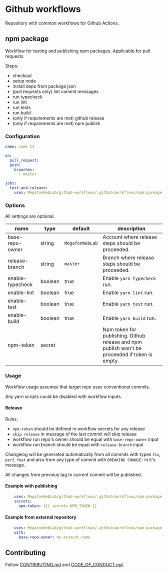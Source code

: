 # Github workflows

Repository with common workflows for Github Actions.

## npm package

Workflow for testing and publishing npm packages. Applicable for pull requests.

Steps:
 - checkout
 - setup node
 - install deps from package json
 - (pull requests only) lint commit messages
 - run typecheck
 - run lint
 - run tests
 - run build
 - (only if requirements are met) github release
 - (only if requirements are met) npm publish

### Configuration

```yaml
name: some CI

on:
  pull_request:
  push:
    branches:
      - master

jobs:
  test-and-release:
    uses: MegafonWebLab/github-workflows/.github/workflows/npm-package.yaml@v1.0.1-npm-package
```

### Options

All settings are optional.

| name             | type    | default         | description                                                                                    |
|------------------|---------|-----------------|------------------------------------------------------------------------------------------------|
| base-repo-owner  | string  | `MegafonWebLab` | Account where release steps should be proceeded.                                               |
| release-branch   | string  | `master`        | Branch where release steps should be proceeded.                                                |
| enable-typecheck | boolean | true            | Enable `yarn typecheck` run.                                                                   |
| enable-lint      | boolean | true            | Enable `yarn lint` run.                                                                        |
| enable-test      | boolean | true            | Enable `yarn test` run.                                                                        |
| enable-build     | boolean | true            | Enable `yarn build` run.                                                                       |
| npm-token        | secret  |                 | Npm token for publishing. Github release and npm publish won't be proceeded if token is empty. |

### Usage

Workflow usage assumes that target repo uses conventional commits. 

Any yarn scripts could be disabled with workflow inputs.

#### Release

Rules:
 - `npm-token` should be defined in workflow secrets for any release
 - `skip release` in message of the last commit will skip release
 - workflow run repo's owner should be equal with `base-repo-owner` input
 - workflow run branch should be equal with `release-branch` input

Changelog will be generated automatically from all commits with 
types `fix`, `perf`, `feat` and also from any type of 
commit with `BREAKING CHANGE:` in it's message.

All changes from previous tag to current commit will be published.

#### Example with publishing

```yaml
    uses: MegafonWebLab/github-workflows/.github/workflows/npm-package.yaml@v1.0.1-npm-package
    secrets:
      npm-token: ${{ secrets.NPM_TOKEN }}
```

#### Example from external repository

```yaml
    uses: MegafonWebLab/github-workflows/.github/workflows/npm-package.yaml@v1.0.1-npm-package
    with:
      base-repo-owner: my-account-name
```

## Contributing

Follow [CONTRIBUTING.md](CONTRIBUTING.md) and [CODE_OF_CONDUCT.md](CODE_OF_CONDUCT.md).

